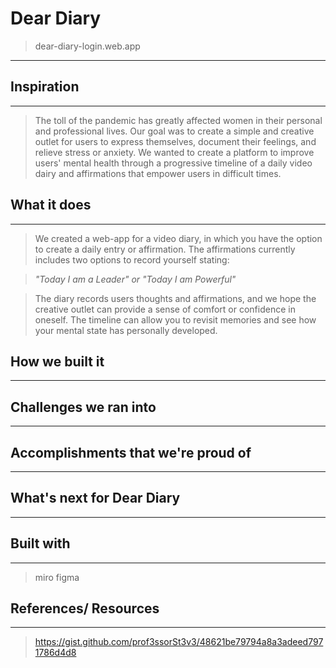 # Dear Diary
>dear-diary-login.web.app
---
## Inspiration
---
> The toll of the pandemic has greatly affected women in their personal and professional lives. Our goal was to create a simple and creative outlet for users to express themselves, document their feelings, and relieve stress or anxiety. We wanted to create a platform to improve users' mental health through a progressive timeline of a daily video dairy and affirmations that empower users in difficult times. 

## What it does
---
> We created a web-app for a video diary, in which you have the option to create a daily entry or affirmation. The affirmations currently includes two options to record yourself stating:

> *"Today I am a Leader" or "Today I am Powerful"*

> The diary records users thoughts and affirmations, and we hope the creative outlet can provide a sense of comfort or confidence in oneself. The timeline can allow you to revisit memories and see how your mental state has personally developed.
## How we built it
---

## Challenges we ran into
---

## Accomplishments that we're proud of
---

## What's next for Dear Diary
---

## Built with
---
> miro figma
## References/ Resources
---
> https://gist.github.com/prof3ssorSt3v3/48621be79794a8a3adeed7971786d4d8
